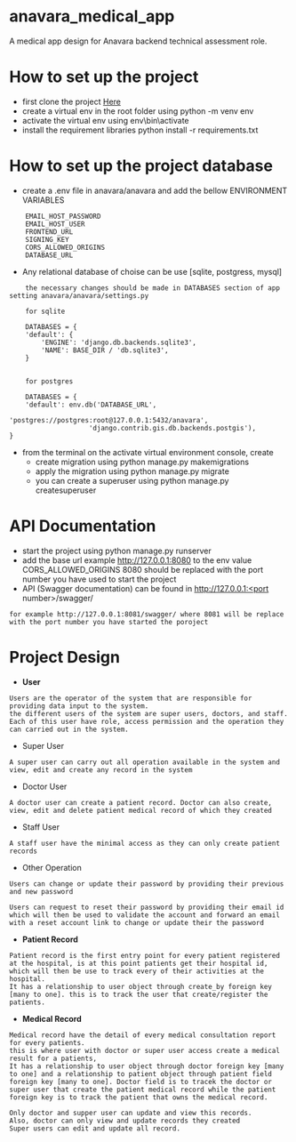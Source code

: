 # anavara_medical_app
A medical app design for Anavara backend technical assessment role.

# **How to set up the project**
* first clone the project [Here](https://github.com/adavuruku/anavara_medical_app)
* create a virtual env in the root folder using  python -m venv env
* activate the virtual env using env\bin\activate   
* install the requirement libraries python install -r requirements.txt

# **How to set up the project database**
* create a .env file in anavara/anavara and add the bellow ENVIRONMENT VARIABLES
```
    EMAIL_HOST_PASSWORD
    EMAIL_HOST_USER
    FRONTEND_URL
    SIGNING_KEY
    CORS_ALLOWED_ORIGINS
    DATABASE_URL 
```
* Any relational database of choise can be use [sqlite, postgress, mysql]
```
    the necessary changes should be made in DATABASES section of app setting anavara/anavara/settings.py

    for sqlite

    DATABASES = {
    'default': {
        'ENGINE': 'django.db.backends.sqlite3',
        'NAME': BASE_DIR / 'db.sqlite3',
    }
    

    for postgres
    
    DATABASES = {
    'default': env.db('DATABASE_URL',
                      'postgres://postgres:root@127.0.0.1:5432/anavara',
                    'django.contrib.gis.db.backends.postgis'),
}
```
* from the terminal on the activate virtual environment console, create 
    - create migration using python manage.py makemigrations
    - apply the migration using python manage.py migrate
    - you can create a superuser using python manage.py createsuperuser

# **API Documentation**

* start the project using python manage.py runserver <portnumer>
* add the base url example http://127.0.0.1:8080 to the env value CORS_ALLOWED_ORIGINS 8080 should be replaced with the port number you have used to start the project
* API (Swagger documentation) can be found in http://127.0.0.1:<port number>/swagger/ 
```
for example http://127.0.0.1:8081/swagger/ where 8081 will be replace with the port number you have started the poroject
```

# **Project Design**

* **User** 
```
Users are the operator of the system that are responsible for providing data input to the system.
the different users of the system are super users, doctors, and staff.
Each of this user have role, access permission and the operation they can carried out in the system.
```
* Super User
```
A super user can carry out all operation available in the system and view, edit and create any record in the system
```

* Doctor User
```
A doctor user can create a patient record. Doctor can also create, view, edit and delete patient medical record of which they created
```

* Staff User
```
A staff user have the minimal access as they can only create patient records
```
* Other Operation

```
Users can change or update their password by providing their previous and new password
```
```
Users can request to reset their password by providing their email id which will then be used to validate the account and forward an email with a reset account link to change or update their the password
```

* **Patient Record** 
```
Patient record is the first entry point for every patient registered at the hospital, is at this point patients get their hospital id, which will then be use to track every of their activities at the hospital.
It has a relationship to user object through create_by foreign key [many to one]. this is to track the user that create/register the patients.
```

* **Medical Record** 
```
Medical record have the detail of every medical consultation report for every patients.
this is where user with doctor or super user access create a medical result for a patients,
It has a relationship to user object through doctor foreign key [many to one] and a relationship to patient object through patient field foreign key [many to one]. Doctor field is to tracek the doctor or super user that create the patient medical record while the patient foreign key is to track the patient that owns the medical record.

Only doctor and supper user can update and view this records.
Also, doctor can only view and update records they created
Super users can edit and update all record.
```
